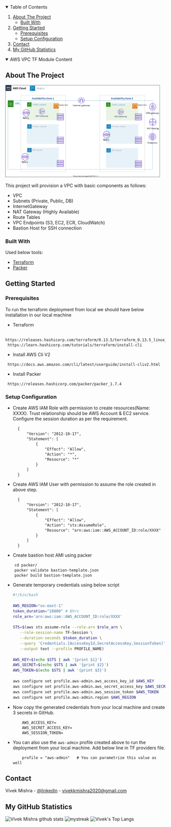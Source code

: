 
<!-- TABLE OF CONTENTS -->
<details open="open">
  <summary>Table of Contents</summary>
  <ol>
    <li>
      <a href="#about-the-project">About The Project</a>
      <ul>
        <li><a href="#built-with">Built With</a></li>
      </ul>
    </li>
    <li>
      <a href="#getting-started">Getting Started</a>
      <ul>
        <li><a href="#prerequisites">Prerequisites</a></li>
        <li><a href="#setup-configuration">Setup Configuration</a></li>
      </ul>
    </li>
    <li><a href="#contact">Contact</a></li>
    <li><a href="#my-github-statistics">My GitHub Statistics</a></li>
  </ol>
</details>


<details open="open">
   <summary>AWS VPC TF Module Content</summary>
   
<!-- ABOUT THE PROJECT -->
## About The Project

![VPC Automation via Terraform Modules][product-screenshot]

This project will provision a VPC with basic components as follows:
* VPC
* Subnets (Private, Public, DB)
* InternetGateway
* NAT Gateway (Highly Available)
* Route Tables
* VPC Endpoints (S3, EC2, ECR, CloudWatch)
* Bastion Host for SSH connection

</details>

### Built With

Used below tools:
* [Terraform](https://www.terraform.io/)
* [Packer](https://www.packerio/)



<!-- GETTING STARTED -->
## Getting Started

### Prerequisites
To run the terraform deployment from local we should have below installation in our local machine
* Terraform 
 ```
  https://releases.hashicorp.com/terraform/0.13.5/terraform_0.13.5_linux_amd64.zip
  https://learn.hashicorp.com/tutorials/terraform/install-cli
 ```
* Install AWS Cli V2 
 ```
  https://docs.aws.amazon.com/cli/latest/userguide/install-cliv2.html
 ```
* Install Packer
 ```
  https://releases.hashicorp.com/packer/packer_1.7.4
 ```
   

### Setup Configuration

* Create AWS IAM Role with permission to create resources(Name: XXXX). Trust relationship should be AWS Account & EC2 service. Configure the session duration as per the requirement.
  ```
    {
        "Version": "2012-10-17",
        "Statement": [
            {
                "Effect": "Allow",
                "Action": "*",
                "Resource": "*"
            }
        ]
    }
  ```
* Create AWS IAM User with permission to assume the role created in above step.
  ```
    {
        "Version": "2012-10-17",
        "Statement": [
            {
                "Effect": "Allow",
                "Action": "sts:AssumeRole",
                "Resource": "arn:aws:iam::AWS_ACCOUNT_ID:role/XXXX"
            }
        ]
    }
    ```
* Create bastion host AMI using packer
```
    cd packer/
    packer validate bastion-template.json    
    packer build bastion-template.json
```
* Generate temporary credentials using below script
    ```sh
  #!/bin/bash
  
  AWS_REGION="us-east-1"
  token_duration="28800" # 8hrs
  role_arn='arn:aws:iam::AWS_ACCOUNT_ID:role/XXXX'
  
  STS=$(aws sts assume-role --role-arn $role_arn \
       --role-session-name TF-Session \
       --duration-seconds $token_duration \
       --query 'Credentials.[AccessKeyId,SecretAccessKey,SessionToken]' \
       --output text --profile PROFILE_NAME)
  
  AWS_KEY=$(echo $STS | awk '{print $1}')
  AWS_SECRET=$(echo $STS | awk '{print $2}')
  AWS_TOKEN=$(echo $STS | awk '{print $3}')
  
  aws configure set profile.aws-admin.aws_access_key_id $AWS_KEY
  aws configure set profile.aws-admin.aws_secret_access_key $AWS_SECRET
  aws configure set profile.aws-admin.aws_session_token $AWS_TOKEN
  aws configure set profile.aws-admin.region $AWS_REGION
  ```
* Now copy the generated credentials from your local machine and create 3 secrets in GitHub.
    ```
        AWS_ACCESS_KEY=
        AWS_SECRET_ACCESS_KEY=
        AWS_SESSION_TOKEN=
    ``` 
* You can also use the `aws-admin` profile created above to run the deployment from your local machine. Add below line in TF providers file.
    ```
        profile = "aws-admin"   # You can parametrize this value as well
    ```
  

<!-- CONTACT -->
## Contact

Vivek Mishra - [@linkedin](https://www.linkedin.com/in/vivek-mishra-22aa44bb55cc/) - vivekkmishra2020@gmail.com


<!-- GitHub Stats -->
## My GitHub Statistics

![Vivek Mishra github stats](https://github-readme-stats.vercel.app/api?username=vivek22117&show_icons=true&theme=tokyonight)
<img src="https://github-readme-streak-stats.herokuapp.com/?user=vivek22117&theme=tokyonight" alt="mystreak"/>
![Vivek's Top Langs](https://github-readme-stats.vercel.app/api/top-langs/?username=vivek22117&theme=tokyonight&layout=compact)




<!-- MARKDOWN LINKS & IMAGES -->
[product-screenshot]: AWS-VPC.svg